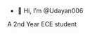 - 👋 Hi, I’m @Udayan006
  
A 2nd Year ECE student
<!---
Udayan006/Udayan006 is a ✨ special ✨ repository because its `README.md` (this file) appears on your GitHub profile.
You can click the Preview link to take a look at your changes.
--->
